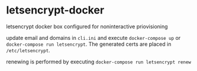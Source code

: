 # letsencrypt-docker

letsencrypt docker box configured for noninteractive priovisioning

update email and domains in ```cli.ini``` and execute ```docker-compose up``` or ```docker-compose run letsencrypt```. The generated certs are placed in ```/etc/letsencrypt```. 

renewing is performed by executing ```docker-compose run letsencrypt renew```
